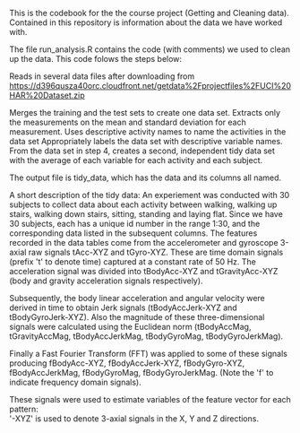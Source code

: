 This is the codebook for the the course project (Getting and Cleaning data). Contained in this repository is information about the data we have worked with.

The file run_analysis.R contains the code (with comments) we used to clean up the data. This code folows the steps below:

Reads in several data files after downloading from https://d396qusza40orc.cloudfront.net/getdata%2Fprojectfiles%2FUCI%20HAR%20Dataset.zip 

Merges the training and the test sets to create one data set.
Extracts only the measurements on the mean and standard deviation for each measurement. 
Uses descriptive activity names to name the activities in the data set
Appropriately labels the data set with descriptive variable names. 
From the data set in step 4, creates a second, independent tidy data set with the average of each variable for each activity and each subject.

The output file is tidy_data, which has the data and its columns all named.

A short description of the tidy data:
An experiement was conducted with 30 subjects to collect data about each activity between walking, walking up stairs, walking down stairs, sitting, standing and laying flat.
Since we have 30 subjects, each has a unique id number in the range 1:30, and the corresponding data listed in the subsequent columns.
The features recorded in the data tables come from the accelerometer and gyroscope 3-axial raw signals tAcc-XYZ and tGyro-XYZ. These are time domain signals (prefix 't' to denote time)  captured at a constant rate of 50 Hz. The acceleration signal was divided into tBodyAcc-XYZ and tGravityAcc-XYZ (body and gravity acceleration signals respectively). 

Subsequently, the body linear acceleration and angular velocity were derived in time to obtain Jerk signals (tBodyAccJerk-XYZ and tBodyGyroJerk-XYZ). Also the magnitude of these three-dimensional signals were calculated using the Euclidean norm (tBodyAccMag, tGravityAccMag, tBodyAccJerkMag, tBodyGyroMag, tBodyGyroJerkMag). 

Finally a Fast Fourier Transform (FFT) was applied to some of these signals producing fBodyAcc-XYZ, fBodyAccJerk-XYZ, fBodyGyro-XYZ, fBodyAccJerkMag, fBodyGyroMag, fBodyGyroJerkMag. (Note the 'f' to indicate frequency domain signals). 

These signals were used to estimate variables of the feature vector for each pattern:  
'-XYZ' is used to denote 3-axial signals in the X, Y and Z directions.
